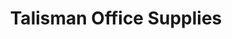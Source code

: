 ---
title: "Talisman Office Supplies"
url: /kenilworth/talisman-office-supplies/
shop: office supplies
---